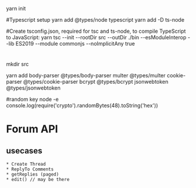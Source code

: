 yarn init

#Typescript setup
yarn add @types/node typescript
yarn add -D ts-node

#Create tsconfig.json, required for tsc and ts-node, to compile TypeScript to JavaScript:
yarn tsc --init --rootDir src --outDir ./bin --esModuleInterop --lib ES2019 --module commonjs --noImplicitAny true

#
mkdir src

yarn add body-parser @types/body-parser multer @types/multer cookie-parser @types/cookie-parser bcrypt @types/bcrypt jsonwebtoken @types/jsonwebtoken

#random key
node -e console.log(require('crypto').randomBytes(48).toString('hex'))


# Forum API
## usecases
    * Create Thread
    * ReplyTo Comments
    * getReplies (paged)
    * edit() // may be there